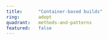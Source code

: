 ```yaml
---
title:      "Container-based builds"
ring:       adopt
quadrant:   methods-and-patterns
featured:   false
---
```

